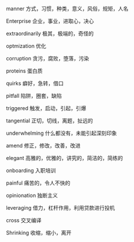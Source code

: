 manner 方式，习惯，种类，意义，风俗，规矩，人名

Enterprise 企业，事业，进取心，决心

extraordinarily 极其，极端的，奇怪的 

optmization 优化

corruption 贪污，腐败，堕落，污染

proteins 蛋白质

quirks 癖好，急转，借口

pitfall 陷阱，圈套，缺陷

triggered 触发，启动，引起，引爆

tangential 正切，切线，离题，扯远的

underwhelming 什么都没有，未能引起深刻印象

amend 修正，修改，改善，改进

elegant 高雅的，优雅的，讲究的，简洁的，简练的


onboarding 入职培训

painful 痛苦的，令人不快的

opinionation 独断主义

leveraging 借力，杠杆作用，利用贷款进行投机

cross 交叉编译

Shrinking 收缩，缩小，离开
